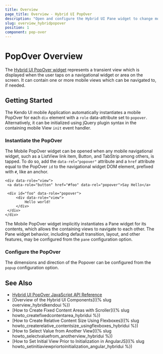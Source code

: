 ```yaml
---
title: Overview
page_title: Overview - Hybrid UI PopOver
description: "Open and configure the Hybrid UI Pane widget to change mobile views within the main view application in the Kendo UI framework."
slug: overview_hybridpopover
position: 1
component: pop-over
---
```


# PopOver Overview

The [Hybrid UI PopOver widget](https://demos.telerik.com/kendo-ui/m/index#popover/index) represents a transient view which is displayed when the user taps on a navigational widget or area on the screen. It can contain one or more mobile views which can be navigated to, if needed.

## Getting Started

The Kendo UI mobile Application automatically instantiates a mobile PopOver for each `div` element with a `role` data-attribute set to `popover`. Alternatively, it can be initialized using jQuery plugin syntax in the containing mobile View `init` event handler.

### Instantiate the PopOver

The Mobile PopOver widget can be opened when any mobile navigational widget, such as a ListView link item, Button, and TabStrip among others, is tapped. To do so, add the `data-rel="popover"` attribute and a `href` attribute equal to the PopOver `id` to the navigational widget DOM element, prefixed with `#`, like an anchor.



    <div data-role="view">
     <a data-role="button" href="#foo" data-rel="popover">Say Hello</a>

     <div id="foo" data-role="popover">
         <div data-role="view">
             Hello world!
         </div>
     </div>
    </div>

The Mobile PopOver widget implicitly instantiates a Pane widget for its contents, which allows the containing views to navigate to each other. The Pane widget behavior, including default transition, layout, and other features, may be configured from the `pane` configuration option.

### Configure the PopOver

The dimensions and direction of the Popover can be configured from the `popup` configuration option.

## See Also

* [Hybrid UI PopOver JavaScript API Reference](/api/javascript/mobile/ui/popover)
* [Overview of the Hybrid UI Components]({% slug overview_hybridkendoui %})
* [How to Create Fixed Content Areas with Scroller]({% slug howto_createfixedcontentarea_hybridui %})
* [How to Create Relative Content Size Using Flexboxes]({% slug howto_createrelative_contentsize_usingflexboxes_hybridui %})
* [How to Select Value from Another View]({% slug howto_selectvaluefrom_anotherview_hybridui %})
* [How to Set Initial View Prior to Initialization in AngularJS]({% slug howto_setinitiaviewpriortoinitialization_angular_hybridui %})
